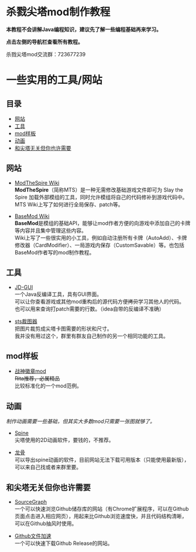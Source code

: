 杀戮尖塔mod制作教程
=====================

<b>本教程不会讲解Java编程知识，建议先了解一些编程基础再来学习。</b>

<b>点击左侧的导航栏查看所有教程。</b>

杀戮尖塔mod交流群：723677239

# 一些实用的工具/网站

## 目录
* [网站](#网站)
* [工具](#工具)
* [mod样板](mod样板)
* [动画](#动画)
* [和尖塔无关但你也许需要](#和尖塔无关但你也许需要)

## 网站
* [ModTheSpire Wiki](https://github.com/kiooeht/ModTheSpire/wiki)<br>
<b>ModTheSpire</b>（简称MTS）是一种无需修改基础游戏文件即可为 Slay the Spire 加载外部模组的工具，同时允许模组将自己的代码修补到游戏代码中。<br>
MTS Wiki上写了如何进行全局保存、patch等。


* [BaseMod Wiki](https://github.com/daviscook477/BaseMod/wiki)<br>
<b>BaseMod</b>是模组的基础API，能够让mod作者方便的向游戏中添加自己的卡牌等内容并且集中管理这些内容。<br>
Wiki上写了一些很实用的小工具，例如自动注册所有卡牌（AutoAdd）、卡牌修改器（CardModifier）、一局游戏内保存（CustomSavable）等。也包括BaseMod作者写的mod制作教程。

## 工具
* [JD-GUI](http://java-decompiler.github.io/)<br>
一个Java反编译工具，具有GUI界面。<br>
可以让你查看游戏或其他mod重构后的源代码方便~~拷贝~~学习其他人的代码。<br>
也可以用来查询打patch需要的行数。（idea自带的反编译不准确）

* [sts裁图器](https://github.com/JohnnyBazooka89/StSModdingToolCardImagesCreator)<br>
把图片裁剪成尖塔卡图需要的形状和尺寸。<br>
我并没有用过这个，群里有群友自己制作的另一个相同功能的工具。

## mod样板
* [战神徽章mod](https://github.com/Rita-Bernstein/Warlord-Emblem)<br>
~~Rita推荐，必属精品~~<br>
比较标准化的一个mod范例。

## 动画
*制作动画需要一些基础，但其实大多数mod只需要一张图就够了。*
* [Spine](http://zh.esotericsoftware.com/)<br>
尖塔使用的2D动画软件，要钱的，不推荐。

* [龙骨](https://dragonbones.github.io/cn/index.html)<br>
可以导出spine动画的软件，目前网站无法下载可用版本（只能使用最新版），可以来自己找或者来群里要。

## 和尖塔无关但你也许需要
* [SourceGraph](https://sourcegraph.com/search)<br>
一个可以快速浏览Github储存库的网站（有Chrome扩展程序，可以在Github页面点击进入相应网页），用起来比Github浏览速度快，并且代码结构清晰，可以在Github抽风时使用。

* [Github文件加速](https://gh.api.99988866.xyz/)<br>
一个可以快速下载Github Release的网站。
